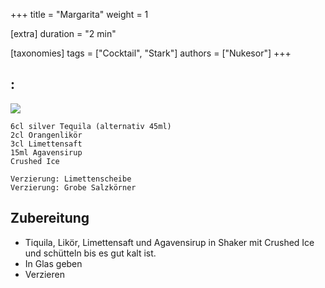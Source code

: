 +++
title = "Margarita"
weight = 1

[extra]
duration = "2 min"

[taxonomies]
tags = ["Cocktail", "Stark"]
authors = ["Nukesor"]
+++

## :

<div class="image" alt="Margarita">
    <img src="/cocktails/margarita.webp" style="width:auto;"></img>
</div>

```
6cl silver Tequila (alternativ 45ml)
2cl Orangenlikör
3cl Limettensaft
15ml Agavensirup
Crushed Ice

Verzierung: Limettenscheibe
Verzierung: Grobe Salzkörner
```

## Zubereitung

- Tiquila, Likör, Limettensaft und Agavensirup in Shaker mit Crushed Ice und schütteln bis es gut kalt ist.
- In Glas geben
- Verzieren

